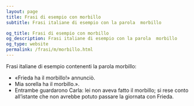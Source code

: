 ```yaml
---
layout: page
title: Frasi di esempio con morbillo 
subtitle: Frasi italiane di esempio con la parola  morbillo

og_title: Frasi di esempio con morbillo 
og_description: Frasi italiane di esempio con la parola  morbillo
og_type: website
permalink: /frasi/m/morbillo.html
---
```


Frasi italiane di esempio contenenti la parola morbillo:


- «Frieda ha il morbillo!» annunciò.
- Mia sorella ha il morbillo.».
- Entrambe guardarono Carla: lei non aveva fatto il morbillo; si rese conto all’istante che non avrebbe potuto passare la giornata con Frieda.
